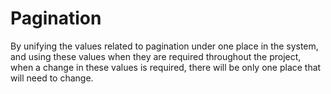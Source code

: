 # Pagination

By unifying the values related to pagination under one place in the system,
and using these values when they are required throughout the project, when
a change in these values is required, there will be only one place that
will need to change.
